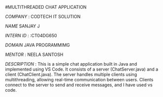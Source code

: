 #MULTITHREADED CHAT APPLICATION

*COMPANY* : CODTECH IT SOLUTION

*NAME* SANJAY J

*INTERN ID* : :CT04DG650

*DOMAIN* JAVA PROGRAMMIMG

*MENTOR* : NEELA SANTOSH

*DESCRIPTION* :  This is a simple chat application built in Java and implemented using VS Code. It consists of a server (ChatServer.java) and a client (ChatClient.java). 
              The server handles multiple clients using multithreading, allowing real-time communication between users. Clients connect to the server to send and receive messages,
              and I have used vs code.
